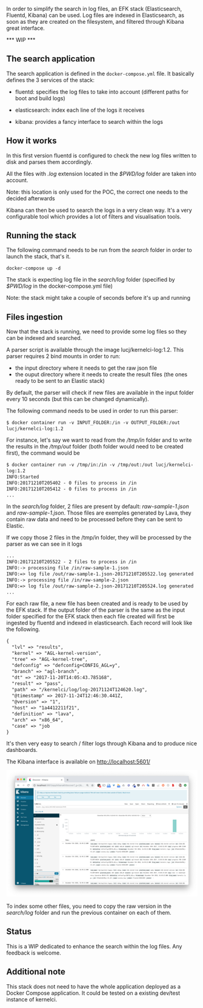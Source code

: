 In order to simplify the search in log files, an EFK stack (Elasticsearch, Fluentd, Kibana) can be used.
Log files are indexed in Elasticsearch, as soon as they are created on the filesystem, and filtered through Kibana great interface. 

*** WIP ***

## The search application

The search application is defined in the `docker-compose.yml` file. It basically defines the 3 services of the stack:

- fluentd: specifies the log files to take into account (different paths for boot and build logs)

- elasticsearch: index each line of the logs it receives 

- kibana: provides a fancy interface to search within the logs

## How it works

In this first version fluentd is configured to check the new log files written to disk and parses them accordingly.

All the files with *.log* extension located in the *$PWD/log* folder are taken into account.

Note: this location is only used for the POC, the correct one needs to the decided afterwards

Kibana can then be used to search the logs in a very clean way. It's a very configurable tool which provides a lot of filters and visualisation tools.

## Running the stack

The following command needs to be run from the _search_ folder in order to launch the stack, that's it.

```
docker-compose up -d
```

The stack is expecting log file in the _search/log_ folder (specified by _$PWD/log_ in the docker-compose.yml file)

Note: the stack might take a couple of seconds before it's up and running

## Files ingestion

Now that the stack is running, we need to provide some log files so they can be indexed and searched.

A parser script is available through the image lucj/kernelci-log:1.2. This parser requires 2 bind mounts in order to run:
- the input directory where it needs to get the raw json file
- the ouput directory where it needs to create the result files (the ones ready to be sent to an Elastic stack)

By default, the parser will check if new files are available in the input folder every 10 seconds (but this can be changed dynamically).

The following command needs to be used in order to run this parser:

```
$ docker container run -v INPUT_FOLDER:/in -v OUTPUT_FOLDER:/out lucj/kernelci-log:1.2
```

For instance, let's say we want to read from the */tmp/in* folder and to write the results in the */tmp/out* folder (both folder would need to be created first), the command would be

```
$ docker container run -v /tmp/in:/in -v /tmp/out:/out lucj/kernelci-log:1.2
INFO:Started
INFO:20171210T205402 - 0 files to process in /in
INFO:20171210T205412 - 0 files to process in /in
...
```

In the _search/log_ folder, 2 files are present by default: _raw-sample-1.json_ and _raw-sample-1.json_.
Those files are exemples generated by Lava, they contain raw data and need to be processed before they can be sent to Elastic.

If we copy those 2 files in the /tmp/in folder, they will be processed by the parser as we can see in it logs

```
...
INFO:20171210T205522 - 2 files to process in /in
INFO:-> processing file /in/raw-sample-1.json
INFO:=> log file /out/raw-sample-1.json-20171210T205522.log generated
INFO:-> processing file /in/raw-sample-2.json
INFO:=> log file /out/raw-sample-2.json-20171210T205524.log generated
...
```

For each raw file, a new file has been created and is ready to be used by the EFK stack. If the output folder of the parser is the same as the input folder specified for the EFK stack then each file created will first be ingested by fluentd and indexed in elasticsearch. Each record will look like the following.

```
{
  "lvl" => "results",
  "kernel" => "AGL-kernel-version",
  "tree" => "AGL-kernel-tree",
  "defconfig" => "defconfig+CONFIG_AGL=y",
  "branch" => "agl-branch",
  "dt" => "2017-11-20T14:05:43.785168",
  "result" => "pass",
  "path" => "/kernelci/log/log-20171124T124620.log",
  "@timestamp" => 2017-11-24T12:46:30.441Z,
  "@version" => "1",
  "host" => "1a4412211f21",
  "definition" => "lava",
  "arch" => "x86_64",
  "case" => "job
}
```

It's then very easy to search / filter logs through Kibana and to produce nice dashboards.

The Kibana interface is available on [http://localhost:5601/](http://localhost:5601/)

![Kibana](./images/kibana-1.png)

To index some other files, you need to copy the raw version in the _search/log_ folder and run the previous container on each of them.

## Status

This is a WIP dedicated to enhance the search within the log files.
Any feedback is welcome.

## Additional note

This stack does not need to have the whole application deployed as a Docker Compose application. It could be tested on a existing dev/test instance of kernelci.
